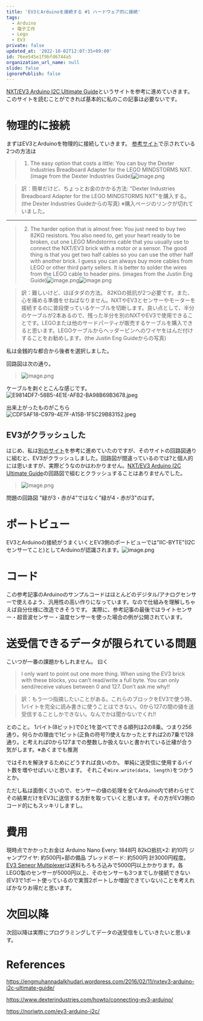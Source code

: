 ```yaml
---
title: 'EV3とArduinoを接続する #1 ハードウェア的に接続'
tags:
  - Arduino
  - 電子工作
  - Lego
  - EV3
private: false
updated_at: '2022-10-02T12:07:35+09:00'
id: 76ee545e1f9bfd6744a5
organization_url_name: null
slide: false
ignorePublish: false
---
```

[NXT/EV3 Arduino I2C Ultimate Guide](https://engmuhannadalkhudari.wordpress.com/2016/02/11/nxtev3-arduino-i2c-ultimate-guide/)というサイトを参考に進めていきます。
このサイトを読むことができれば基本的に私のこの記事は必要ないです。

# 物理的に接続
まずはEV3とArduinoを物理的に接続していきます。
[参考サイト](https://engmuhannadalkhudari.wordpress.com/2016/02/11/nxtev3-arduino-i2c-ultimate-guide/
)で示されている2つの方法は
> 1. The easy option that costs a little:
You can buy the Dexter Industries Breadboard Adapter for the LEGO MINDSTORMS NXT. (image from the Dexter Industries Guide)![image.png](https://qiita-image-store.s3.ap-northeast-1.amazonaws.com/0/2449798/124f0e98-afe8-935d-3108-2252263db2e1.png)

> 訳：簡単だけど、ちょっとお金のかかる方法:
"Dexter Industries Breadboard Adapter for the LEGO MINDSTORMS NXT"を購入する。(the Dexter Industries Guideからの写真)
※購入ページのリンクが切れていました。
---
> 2. The harder option that is almost free:
You just need to buy two 82KΩ resistors. You also need to, get your heart ready to be broken, cut one LEGO Mindstorms cable that you usually use to connect the NXT/EV3 brick with a motor or a sensor. The good thing is that you get two half cables so you can use the other half with another brick. I guess you can always buy more cables from LEGO or other third party sellers. It is better to solder the wires from the LEGO cable to header pins.
(images from the Justin Eng Guide)![image.png](https://qiita-image-store.s3.ap-northeast-1.amazonaws.com/0/2449798/4cb78c98-0986-33d1-6329-817fcbb1e91a.png)![image.png](https://qiita-image-store.s3.ap-northeast-1.amazonaws.com/0/2449798/2a187048-e47f-a4ec-177b-07bcb629d3ae.png)

> 訳：難しいけど、ほぼタダの方法。
82KΩの抵抗が2つ必要です。また、心を痛める準備をせねばなりません。NXTやEV3とセンサーやモーターを接続するのに普段使っているケーブルを切断します。良い点として、半分のケーブルが2本あるので、残った半分を別のNXTやEV3で使用できることです。LEGOまたは他のサードパーティが販売するケーブルを購入できると思います。LEGOケーブルからヘッダーピンへのワイヤをはんだ付けすることをお勧めします。(the Justin Eng Guideからの写真)

私は金銭的な都合から後者を選択しました。

回路図は次の通り。
> ![image.png](https://qiita-image-store.s3.ap-northeast-1.amazonaws.com/0/2449798/e972c545-02df-4b0d-7afe-6a47f3383e43.png)

ケーブルを剥ぐとこんな感じです。
![E9814DF7-58B5-4E1E-AFB2-BA98B69B3678.jpeg](https://qiita-image-store.s3.ap-northeast-1.amazonaws.com/0/2449798/8d4354d2-0d0c-ffce-8d15-cbfcd6f79179.jpeg)

出来上がったものがこちら
![CDF5AF18-C979-4E7F-A15B-1F5C29B83152.jpeg](https://qiita-image-store.s3.ap-northeast-1.amazonaws.com/0/2449798/9b5a15e7-d75a-3cf8-c1cc-a9e08fd99d49.jpeg)

## EV3がクラッシュした
はじめ、私は[別のサイト](https://noriwtn.com/ev3-arduino-i2c/)を参考に進めていたのですが、そのサイトの回路図通りに組むと、EV3がクラッシュしました。回路図が間違っているのでは?と個人的には思いますが、実際どうなのかはわかりません。[NXT/EV3 Arduino I2C Ultimate Guide](https://engmuhannadalkhudari.wordpress.com/2016/02/11/nxtev3-arduino-i2c-ultimate-guide/)の回路図で組むとクラッシュすることはありませんでした。
> ![image.png](https://qiita-image-store.s3.ap-northeast-1.amazonaws.com/0/2449798/ded1bc20-5718-4ae4-252a-8c2a0ad174da.png)

問題の回路図
"緑が3・赤が4"ではなく"緑が4・赤が3"のはず。

# ポートビュー
EV3とArduinoの接続がうまくいくとEV3側のポートビューでは"IIC-BYTE"(I2Cセンサーてこと)としてArduinoが認識されます。![image.png](https://qiita-image-store.s3.ap-northeast-1.amazonaws.com/0/2449798/1a271243-7170-645b-4198-5b6db58830cd.png)

# コード
この参考記事のArduinoのサンプルコードはほとんどのデジタル/アナログセンサーで使えるよう、汎用性の高い作りになっています。なので仕組みを理解しちゃえば自分仕様に改造できそうです。
実際に、参考記事の最後ではライトセンサー・超音波センサー・温度センサーを使った場合の例が公開されています。

# 送受信できるデータが限られている問題
こいつが一番の課題かもしれません。
曰く
> I only want to point out one more thing. When using the EV3 brick with these blocks, you can’t read/write a full byte. You can only send/receive values between 0 and 127. Don’t ask me why!!

> 訳：もう一つ指摘したいことがある。これらのブロックをEV3で使う時、1バイトを完全に読み書きに使うことはできない。0から127の間の値を送受信することしかできない。なんでかは聞かないでくれ!!

とのこと。
1バイト(8ビット)で0と1を並べてできる順列は2の8乗。つまり256通り。何らかの理由で1ビット(正負の符号?)使えなかったとすれば2の7乗で128通り。と考えれば0から127までの整数しか扱えないと書かれている辻褄が合う気がします。※あくまでも推測

ではそれを解決するためにどうすれば良いのか。
単純に送受信に使用するバイト数を増やせばいいと思います。
それこそ``Wire.write(data, length)``をつかうとか。

ただし私は面倒くさいので、センサーの値の処理を全てArduino内で終わらせてその結果だけをEV3に送信する方針を取っていくと思います。その方がEV3側のコード的にもスッキリしますし。

# 費用
現時点でかかったお金は
Arduino Nano Every: 1848円
82kΩ抵抗×2: 約10円
ジャンプワイヤ: 約500円+部の備品
ブレッドボード: 約500円
計3000円程度。
[EV3 Seneor Multiplexer](http://www.mindsensors.com/ev3-and-nxt/23-ev3-sensor-multiplexer-for-ev3-or-nxt)は送料もろもろ込みで5000円以上かかります。各LEGO製のセンサーが5000円以上、そのセンサーも3つまでしか接続できない(EV3で1ポート使っているので実質2ポートしか増設できていない)ことを考えればかなりお得だと思います。

# 次回以降
次回以降は実際にプログラミングしてデータの送受信をしていきたいと思います。

# References
https://engmuhannadalkhudari.wordpress.com/2016/02/11/nxtev3-arduino-i2c-ultimate-guide/

https://www.dexterindustries.com/howto/connecting-ev3-arduino/

https://noriwtn.com/ev3-arduino-i2c/
